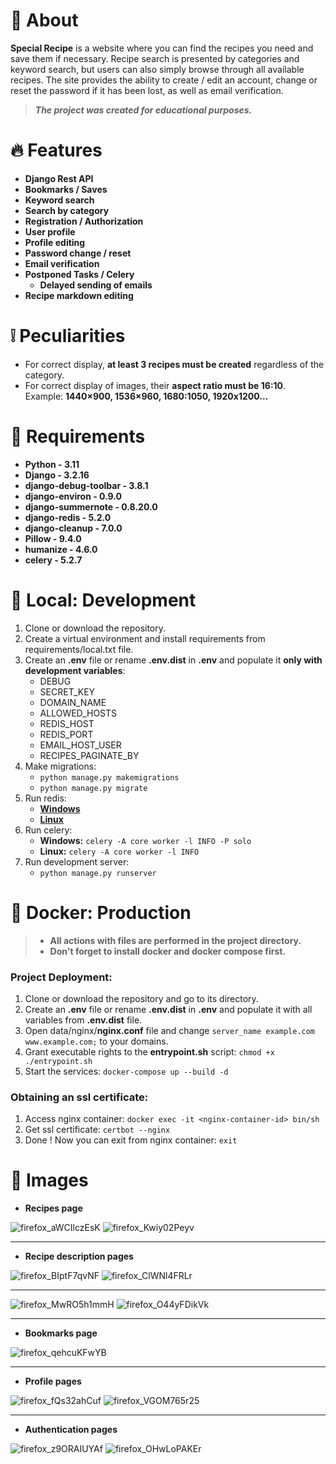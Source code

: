 # 📃 About

**Special Recipe** is a website where you can find the recipes you need and save them if necessary.
Recipe search is presented by categories and keyword search, but users can also simply browse through 
all available recipes.
The site provides the ability to create / edit an account, change or reset the password if it has been lost, 
as well as email verification.

> ***The project was created for educational purposes.***
> 
# 🔥 Features

* **Django Rest API**
* **Bookmarks / Saves**
* **Keyword search**
* **Search by category**
* **Registration / Authorization**
* **User profile**
* **Profile editing**
* **Password change / reset**
* **Email verification**
* **Postponed Tasks / Celery**
  * **Delayed sending of emails**
* **Recipe markdown editing**

# ❕ Peculiarities

* For correct display, **at least 3 recipes must be created** regardless of the category.
* For correct display of images, their **aspect ratio must be 16:10**. Example: **1440×900, 1536×960, 1680:1050, 1920x1200...**

# 📜 Requirements

* **Python - 3.11**
* **Django - 3.2.16**
* **django-debug-toolbar - 3.8.1**
* **django-environ - 0.9.0**
* **django-summernote - 0.8.20.0**
* **django-redis - 5.2.0**
* **django-cleanup - 7.0.0**
* **Pillow - 9.4.0**
* **humanize - 4.6.0**
* **celery - 5.2.7**

# 💽 Local: Development

1. Clone or download the repository.
2. Create a virtual environment and install requirements from requirements/local.txt file.
3. Create an **.env** file or rename **.env.dist** in **.env** and populate it **only with development variables**:
   * DEBUG
   * SECRET_KEY
   * DOMAIN_NAME
   * ALLOWED_HOSTS
   * REDIS_HOST
   * REDIS_PORT
   * EMAIL_HOST_USER
   * RECIPES_PAGINATE_BY
4. Make migrations:
   * `python manage.py makemigrations`
   * `python manage.py migrate`
5. Run redis:
   * [**Windows**](https://github.com/microsoftarchive/redis/releases)
   * [**Linux**](https://www.digitalocean.com/community/tutorials/how-to-install-and-secure-redis-on-ubuntu-22-04)
6. Run celery:
   * **Windows:** `celery -A core worker -l INFO -P solo`
   * **Linux:** `celery -A core worker -l INFO`
7. Run development server:
   * `python manage.py runserver`

# 🐳 Docker: Production

> * **All actions with files are performed in the project directory.**
> * **Don't forget to install docker and docker compose first.**
 
### Project Deployment:

1. Clone or download the repository and go to its directory.
2. Create an **.env** file or rename **.env.dist** in **.env** and populate it with all variables from **.env.dist** file.
3. Open data/nginx/**nginx.conf** file and change `server_name example.com www.example.com;` to your domains.
4. Grant executable rights to the **entrypoint.sh** script: `chmod +x ./entrypoint.sh`
5. Start the services: `docker-compose up --build -d`

### Obtaining an ssl certificate:

1. Access nginx container: `docker exec -it <nginx-container-id> bin/sh`
2. Get ssl certificate: `certbot --nginx`
3. Done ! Now you can exit from nginx container: `exit`

# 🌄 Images
* **Recipes page**

![firefox_aWCIlczEsK](https://user-images.githubusercontent.com/97694131/220066734-baa81672-6c34-4493-a734-25923d7e2dd5.jpg)
![firefox_Kwiy02Peyv](https://user-images.githubusercontent.com/97694131/220066751-f4e56670-b28f-46b1-a2d4-2f8be6f56dff.png)
<hr>

* **Recipe description pages**

![firefox_BIptF7qvNF](https://user-images.githubusercontent.com/97694131/220067183-6f268b3f-4df7-40a8-9a0d-1e22fd434b10.png)
![firefox_ClWNl4FRLr](https://user-images.githubusercontent.com/97694131/220067195-5c6fce3f-486e-41df-b269-514256f3d2b6.png)
<hr>

![firefox_MwRO5h1mmH](https://user-images.githubusercontent.com/97694131/220067240-2a42cc0a-e34e-4a6c-bf21-e44381d398d6.png)
![firefox_O44yFDikVk](https://user-images.githubusercontent.com/97694131/220067264-7c6a5fcf-1216-44b6-906f-90e4cdfc3f6d.png)
<hr>

* **Bookmarks page**

![firefox_qehcuKFwYB](https://user-images.githubusercontent.com/97694131/220067419-97f634e7-4ab4-44c6-90be-bf859d5fa320.png)
<hr>

* **Profile pages**

![firefox_fQs32ahCuf](https://user-images.githubusercontent.com/97694131/220067565-e827dbe7-6770-43f1-bf5f-dc2915d6ba79.png)
![firefox_VGOM765r25](https://user-images.githubusercontent.com/97694131/220067583-e506937b-9ea7-45ba-8af7-d01021e7c244.png)
<hr>

* **Authentication pages**

![firefox_z9ORAIUYAf](https://user-images.githubusercontent.com/97694131/220067677-08dd1c7c-29a9-45db-9bb5-24f453c1e017.png)
![firefox_OHwLoPAKEr](https://user-images.githubusercontent.com/97694131/220067688-9b4f426a-edc5-4aba-baab-b6756febe96e.png)
